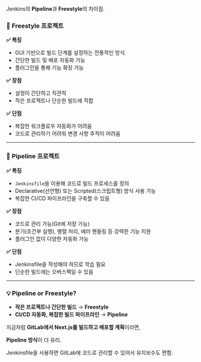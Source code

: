 Jenkins의 **Pipeline**과 **Freestyle**의 차이점.

### 🔹 **Freestyle 프로젝트**

**✅ 특징**

- GUI 기반으로 빌드 단계를 설정하는 전통적인 방식
- 간단한 빌드 및 배포 자동화 가능
- 플러그인을 통해 기능 확장 가능

**✅ 장점**

- 설정이 간단하고 직관적
- 작은 프로젝트나 단순한 빌드에 적합

**✅ 단점**

- 복잡한 워크플로우 자동화가 어려움
- 코드로 관리하기 어려워 변경 사항 추적이 어려움

---

### 🔹 **Pipeline 프로젝트**

**✅ 특징**

- `Jenkinsfile`을 이용해 코드로 빌드 프로세스를 정의
- Declarative(선언형) 또는 Scripted(스크립트형) 방식 사용 가능
- 복잡한 CI/CD 파이프라인을 구축할 수 있음

**✅ 장점**

- 코드로 관리 가능(Git에 저장 가능)
- 분기(조건부 실행), 병렬 처리, 에러 핸들링 등 강력한 기능 지원
- 플러그인 없이 다양한 자동화 가능

**✅ 단점**

- Jenkinsfile을 작성해야 하므로 학습 필요
- 단순한 빌드에는 오버스펙일 수 있음

---

### 💡 **Pipeline or Freestyle?**

- **작은 프로젝트나 간단한 빌드** → **Freestyle**
- **CI/CD 자동화, 복잡한 빌드 파이프라인** → **Pipeline**

지금처럼 **GitLab에서 Next.js를 빌드하고 배포할 계획**이라면,

**Pipeline 방식**이 더 유리.

Jenkinsfile을 사용하면 GitLab에 코드로 관리할 수 있어서 유지보수도 편함.